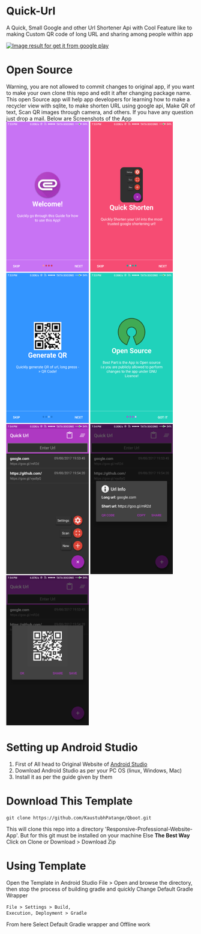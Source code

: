 # Quick-Url
A Quick, Small Google and other Url Shortener Api with Cool Feature like to making Custom QR code of long URL and sharing among people within app

<a href="https://play.google.com/store/apps/details?id=com.kpstv.quickurl"><img class="irc_mi aligncenter" src="https://upload.wikimedia.org/wikipedia/commons/thumb/c/cd/Get_it_on_Google_play.svg/2000px-Get_it_on_Google_play.svg.png" alt="Image result for get it from google play" width="305" height="90" /></a> 

# Open Source 
Warning, you are not allowed to commit changes to original app, if you want to make your own clone this repo and edit it after changing package name. This open Source app will help app developers for learning how to make a recycler view with sqlite, to make shorten URL using google api, Make QR of text, Scan QR images through camera, and others. If you have any question just drop a mail. Below are Screenshots of the App
 <img src="https://github.com/KaustubhPatange/Quick-Url/raw/master/ScreenShot/screen1.png" width="220" height="400" alt="Image 1"> <img src="https://github.com/KaustubhPatange/Quick-Url/raw/master/ScreenShot/screen2.png" width="220" height="400" alt="Image 2"> <img src="https://github.com/KaustubhPatange/Quick-Url/raw/master/ScreenShot/screen3.png" width="220" height="400" alt="Image 3"> <img src="https://github.com/KaustubhPatange/Quick-Url/raw/master/ScreenShot/screen4.png" width="220" height="400" alt="Image 4"> <img src="https://github.com/KaustubhPatange/Quick-Url/raw/master/ScreenShot/screen5.png" width="220" height="400" alt="Image 5"> <img src="https://github.com/KaustubhPatange/Quick-Url/raw/master/ScreenShot/screen6.png" width="220" height="400" alt="Image 6"> <img
src="https://github.com/KaustubhPatange/Quick-Url/raw/master/ScreenShot/screen7.png" width="220" height="400" alt="Image 7">
# Setting up Android Studio 
1. First of All head to Original Website of <a href="https://developer.android.com/studio/index.html">Android Studio</a> 
2. Download Android Studio as per your PC OS (linux, Windows, Mac) 
3. Install it as per the guide given by them 
# Download This Template 
<pre><code>git clone https://github.com/KaustubhPatange/Qboot.git</code></pre> 
This will clone this repo into a directory 'Responsive-Professional-Website-App'. But for this git must be installed on your machine Else <b>The Best Way</b> Click on Clone or Download > Download Zip 
# Using Template 
Open the Template in Android Studio File > Open and browse the directory, then stop the process of building gradle and quickly Change Default Gradle Wrapper <pre><code>File > Settings > Build, Execution, Deployment > Gradle</code></pre> 
From here Select Default Gradle wrapper and Offline work


